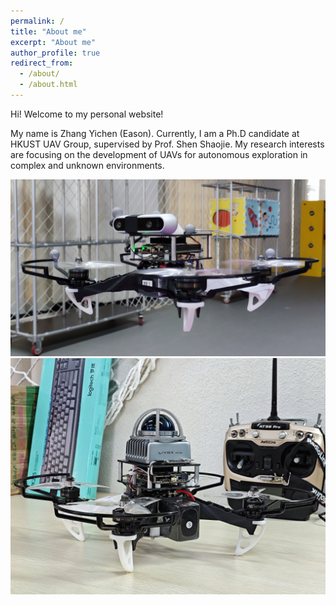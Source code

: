 ```yaml
---
permalink: /
title: "About me"
excerpt: "About me"
author_profile: true
redirect_from: 
  - /about/
  - /about.html
---
```


Hi! Welcome to my personal website!

My name is Zhang Yichen (Eason). Currently, I am a Ph.D candidate at HKUST UAV Group, supervised by Prof. Shen Shaojie. My research interests are focusing on the development of UAVs for autonomous exploration in complex and unknown environments.

![Q250 Platform RealSense D435](/images/Q250_Camera.jpg)
![Q250 Platform Mid-360](/images/Q250_Lidar.jpg)

